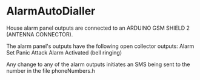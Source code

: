# AlarmAutoDialler
House alarm panel outputs are connected to an ARDUINO GSM SHIELD 2 (ANTENNA CONNECTOR).

The alarm panel's outputs have the following open collector outputs:
  Alarm Set
  Panic Attack
  Alarm Activated (bell ringing)
  
Any change to any of the alarm outputs initiates an SMS being sent to the number in the file phoneNumbers.h
